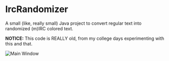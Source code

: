 IrcRandomizer
=============

A small (like, really small) Java project to convert regular text into randomized (m)IRC colored text.

**NOTICE:**
This code is REALLY old, from my college days experimenting with this and that.

![Main Window](http://i.imgur.com/uEI8Zrh.png)
